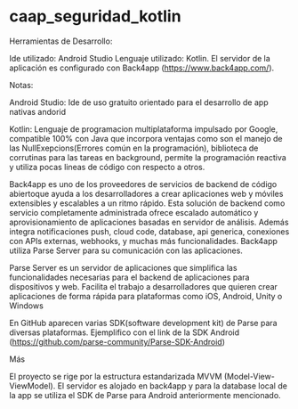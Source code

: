 # caap_seguridad_kotlin

Herramientas de Desarrollo:

Ide utilizado: Android Studio
Lenguaje utilizado: Kotlin. 
El servidor de la aplicación es configurado con Back4app (https://www.back4app.com/).



Notas:

Android Studio: Ide de uso gratuito orientado para el desarrollo de app nativas andorid

Kotlin: Lenguaje de programacion multiplataforma impulsado por Google, compatible 100% con Java que incorpora ventajas como son el manejo 
de las NullExepcions(Errores común en la programación), biblioteca de corrutinas para las tareas en background, permite la programación reactiva y utiliza
pocas lineas de código con respecto a otros.

Back4app es uno de los proveedores de servicios de backend de código abiertoque ayuda a los desarrolladores a crear aplicaciones web y móviles extensibles y 
escalables a un ritmo rápido. Esta solución de backend como servicio completamente administrada ofrece escalado automático y aprovisionamiento de aplicaciones basadas en
servidor de análisis. Además integra notificaciones push, cloud code, database, api generica, conexiones con APIs externas, webhooks, y muchas más funcionalidades. 
Back4app utiliza Parse Server para su comunicación con las aplicaciones. 

Parse Server es un servidor de aplicaciones que simplifica las funcionalidades necesarias para el backend de aplicaciones para dispositivos y web.
Facilita el trabajo a desarrolladores que quieren crear aplicaciones de forma rápida para plataformas como iOS, Android, Unity o Windows

En GitHub aparecen varias SDK(software development kit) de Parse para diversas plataformas. Ejemplifico con el link de la SDK Android
(https://github.com/parse-community/Parse-SDK-Android) 


Más

El proyecto se rige por la estructura estandarizada MVVM (Model-View-ViewModel).
El servidor es alojado en back4app y para la database local de la app se utiliza el SDK de Parse para Android anteriormente mencionado.

